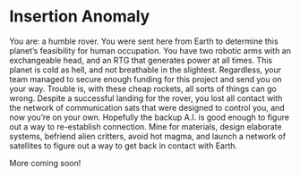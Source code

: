 # Insertion Anomaly

You are: a humble rover. You were sent here from Earth to determine this planet’s feasibility for human occupation. You have two robotic arms with an exchangeable head, and an RTG that generates power at all times. This planet is cold as hell, and not breathable in the slightest. Regardless, your team managed to secure enough funding for this project and send you on your way. Trouble is, with these cheap rockets, all sorts of things can go wrong. Despite a successful landing for the rover, you lost all contact with the network of communication sats that were designed to control you, and now you’re on your own. Hopefully the backup A.I. is good enough to figure out a way to re-establish connection. Mine for materials, design elaborate systems, befriend alien critters, avoid hot magma, and launch a network of satellites to figure out a way to get back in contact with Earth.

More coming soon!
